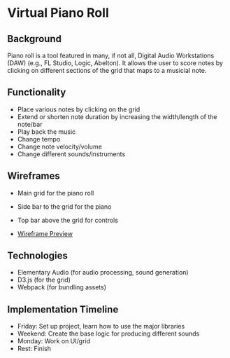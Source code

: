 # Virtual Piano Roll

## Background

Piano roll is a tool featured in many, if not all, Digital Audio Workstations (DAW) (e.g., FL Studio, Logic, Abelton).
It allows the user to score notes by clicking on different sections of the grid that maps to a musicial note.

## Functionality

- Place various notes by clicking on the grid
- Extend or shorten note duration by increasing the width/length of the note/bar
- Play back the music
- Change tempo
- Change note velocity/volume
- Change different sounds/instruments

## Wireframes

- Main grid for the piano roll
- Side bar to the grid for the piano
- Top bar above the grid for controls

- [Wireframe Preview](https://wireframe.cc/pro/pp/10dfc402d600347)

## Technologies

- Elementary Audio (for audio processing, sound generation)
- D3.js (for the grid)
- Webpack (for bundling assets)

## Implementation Timeline

- Friday: Set up project, learn how to use the major libraries
- Weekend: Create the base logic for producing different sounds
- Monday: Work on UI/grid
- Rest: Finish
